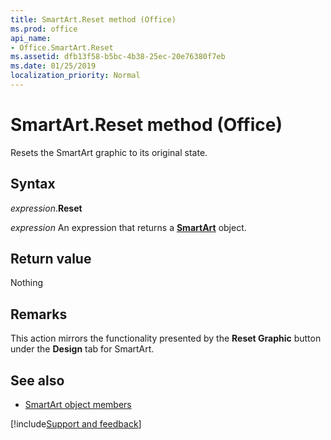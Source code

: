 ```yaml
---
title: SmartArt.Reset method (Office)
ms.prod: office
api_name:
- Office.SmartArt.Reset
ms.assetid: dfb13f58-b5bc-4b38-25ec-20e76380f7eb
ms.date: 01/25/2019
localization_priority: Normal
---
```



# SmartArt.Reset method (Office)

Resets the SmartArt graphic to its original state.


## Syntax

_expression_.**Reset**

_expression_ An expression that returns a **[SmartArt](Office.SmartArt.md)** object.


## Return value

Nothing


## Remarks

This action mirrors the functionality presented by the **Reset Graphic** button under the **Design** tab for SmartArt.


## See also

- [SmartArt object members](overview/Library-Reference/smartart-members-office.md)



[!include[Support and feedback](~/includes/feedback-boilerplate.md)]